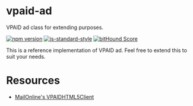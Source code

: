 # vpaid-ad

VPAID ad class for extending purposes.

[![npm version](https://badge.fury.io/js/vpaid-ad.svg)](https://badge.fury.io/js/vpaid-ad)
[![js-standard-style](https://img.shields.io/badge/code%20style-standard-brightgreen.svg?style=flat)](https://github.com/feross/standard)
[![bitHound Score](https://www.bithound.io/github/kahwee/vpaid-ad/badges/score.svg)](https://www.bithound.io/github/kahwee/vpaid-ad)

This is a reference implementation of VPAID ad. Feel free to extend this to suit your needs.

# Resources

* [MailOnline's VPAIDHTML5Client](https://github.com/MailOnline/VPAIDHTML5Client)
